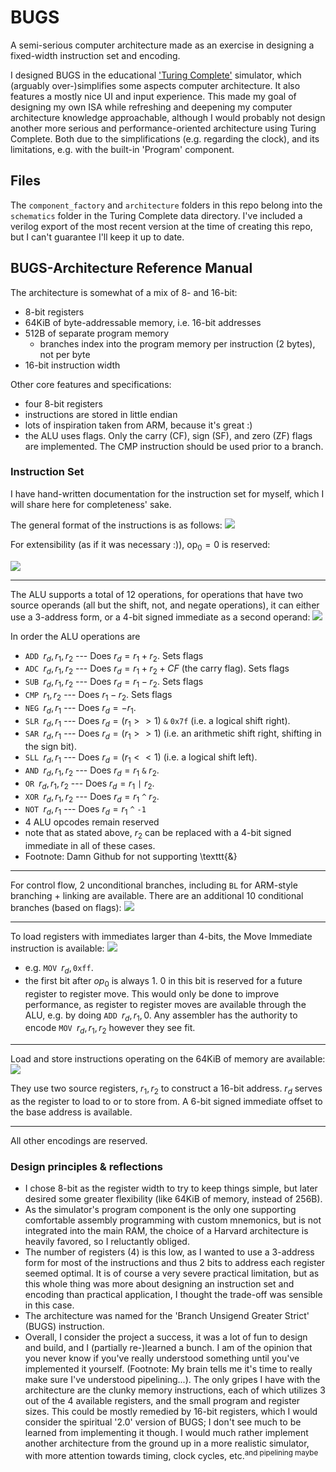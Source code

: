 # BUGS

A semi-serious computer architecture made as an exercise in designing a fixed-width instruction set and encoding. 

I designed BUGS in the educational ['Turing Complete'](https://store.steampowered.com/app/1444480/Turing_Complete/) simulator, which (arguably over-)simplifies some aspects computer architecture. It also features a mostly nice UI and input experience. This made my goal of designing my own ISA while refreshing and deepening my computer architecture knowledge approachable, although I would probably not design another more serious and performance-oriented architecture using Turing Complete. Both due to the simplifications (e.g. regarding the clock), and its limitations, e.g. with the built-in 'Program' component.

## Files

The `component_factory` and `architecture` folders in this repo belong into the `schematics` folder in the Turing Complete data directory. I've included a verilog export of the most recent version at the time of creating this repo, but I can't guarantee I'll keep it up to date.

## BUGS-Architecture Reference Manual

The architecture is somewhat of a mix of 8- and 16-bit:
- 8-bit registers
- 64KiB of byte-addressable memory, i.e. 16-bit addresses
- 512B of separate program memory
    - branches index into the program memory per instruction (2 bytes), not per byte
- 16-bit instruction width

Other core features and specifications:
- four 8-bit registers
- instructions are stored in little endian
- lots of inspiration taken from ARM, because it's great :)
- the ALU uses flags. Only the carry (CF), sign (SF), and zero (ZF) flags are implemented. The CMP instruction should be used prior to a branch.

### Instruction Set
I have hand-written documentation for the instruction set for myself, which I will share here for completeness' sake.

The general format of the instructions is as follows:
![](assets/GeneralInstrFormat.png)

For extensibility (as if it was necessary :)), $\text{op}_0=0$ is reserved:

![](assets/reserved.png)

---

The ALU supports a total of 12 operations, for operations that have two source operands (all but the shift, not, and negate operations), it can either use a 3-address form, or a 4-bit signed immediate as a second operand:
![](assets/ALU.png)

In order the ALU operations are
- $\texttt{ADD } r_d, r_1, r_2$ --- Does $r_d=r_1+r_2$. Sets flags
- $\texttt{ADC } r_d, r_1, r_2$ --- Does $r_d=r_1+r_2+CF$ (the carry flag). Sets flags
- $\texttt{SUB } r_d, r_1, r_2$ --- Does $r_d=r_1-r_2$. Sets flags
- $\texttt{CMP } r_1, r_2$ --- Does $r_1-r_2$. Sets flags
- $\texttt{NEG } r_d, r_1$ --- Does $r_d = -r_1$.
- $\texttt{SLR } r_d, r_1$ --- Does $r_d = (r_1 >> 1)$ `&` $\texttt{0x7f}$ (i.e. a logical shift right).
- $\texttt{SAR } r_d, r_1$ --- Does $r_d = (r_1 >> 1)$ (i.e. an arithmetic shift right, shifting in the sign bit).
- $\texttt{SLL } r_d, r_1$ --- Does $r_d = (r_1 << 1)$ (i.e. a logical shift left).
- $\texttt{AND } r_d, r_1, r_2$ --- Does $r_d = r_1$ `&` $r_2$.
- $\texttt{OR } r_d, r_1, r_2$ --- Does $r_d = r_1$ `|` $r_2$.
- $\texttt{XOR } r_d, r_1, r_2$ --- Does $r_d = r_1$ `^` $r_2$.
- $\texttt{NOT } r_d, r_1$ --- Does $r_d = r_1$ `^` $\texttt{-1}$
- 4 ALU opcodes remain reserved
- note that as stated above, $r_2$ can be replaced with a 4-bit signed immediate in all of these cases.
- Footnote: Damn Github for not supporting \texttt{\&}

---

For control flow, 2 unconditional branches, including `BL` for ARM-style branching + linking are available. There are an additional 10 conditional branches (based on flags):
![](assets/CF.png)

---

To load registers with immediates larger than 4-bits, the Move Immediate instruction is available:
![](assets/MoveImm.png)
- e.g. $\texttt{MOV } r_d, \texttt{0xff}$.
- the first bit after $op_0$ is always 1. 0 in this bit is reserved for a future register to register move. This would only be done to improve performance, as register to register moves are available through the ALU, e.g. by doing $\texttt{ADD }r_d, r_1, 0$. Any assembler has the authority to encode $\texttt{MOV }r_d, r_1, r_2$ however they see fit.


---

Load and store instructions operating on the 64KiB of memory are available:
![](assets/mem.png)

They use two source registers, $r_1, r_2$ to construct a 16-bit address. $r_d$ serves as the register to load to or to store from. A 6-bit signed immediate offset to the base address is available.


---


All other encodings are reserved.

### Design principles & reflections
- I chose 8-bit as the register width to try to keep things simple, but later desired some greater flexibility (like 64KiB of memory, instead of 256B).
- As the simulator's program component is the only one supporting comfortable assembly programming with custom mnemonics, but is not integrated into the main RAM, the choice of a Harvard architecture is heavily favored, so I reluctantly obliged.
- The number of registers (4) is this low, as I wanted to use a 3-address form for most of the instructions and thus 2 bits to address each register seemed optimal. It is of course a very severe practical limitation, but as this whole thing was more about designing an instruction set and encoding than practical application, I thought the trade-off was sensible in this case.
- The architecture was named for the 'Branch Unsigend Greater Strict' (BUGS) instruction.
- Overall, I consider the project a success, it was a lot of fun to design and build, and I (partially re-)learned a bunch. I am of the opinion that you never know if you've really understood something until you've implemented it yourself. (Footnote: My brain tells me it's time to really make sure I've understood pipelining...). The only gripes I have with the architecture are the clunky memory instructions, each of which utilizes 3 out of the 4 available registers, and the small program and register sizes. This could be mostly remedied by 16-bit registers, which I would consider the spiritual '2.0' version of BUGS; I don't see much to be learned from implementing it though. I would much rather implement another architecture from the ground up in a more realistic simulator, with more attention towards timing, clock cycles, etc.<sup>and pipelining maybe</sup>
